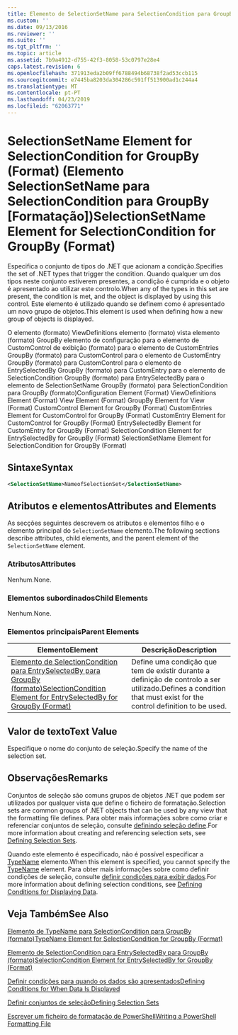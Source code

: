 ```yaml
---
title: Elemento de SelectionSetName para SelectionCondition para GroupBy (formato) | Documentos da Microsoft
ms.custom: ''
ms.date: 09/13/2016
ms.reviewer: ''
ms.suite: ''
ms.tgt_pltfrm: ''
ms.topic: article
ms.assetid: 7b9a4912-d755-42f3-8058-53c0797e28e4
caps.latest.revision: 6
ms.openlocfilehash: 371913eda2b09ff6788494b68738f2ad53ccb115
ms.sourcegitcommit: e7445ba8203da304286c591ff513900ad1c244a4
ms.translationtype: MT
ms.contentlocale: pt-PT
ms.lasthandoff: 04/23/2019
ms.locfileid: "62063771"
---
```

# <a name="selectionsetname-element-for-selectioncondition-for-groupby-format"></a><span data-ttu-id="86618-102">SelectionSetName Element for SelectionCondition for GroupBy (Format) (Elemento SelectionSetName para SelectionCondition para GroupBy [Formatação])</span><span class="sxs-lookup"><span data-stu-id="86618-102">SelectionSetName Element for SelectionCondition for GroupBy (Format)</span></span>

<span data-ttu-id="86618-103">Especifica o conjunto de tipos do .NET que acionam a condição.</span><span class="sxs-lookup"><span data-stu-id="86618-103">Specifies the set of .NET types that trigger the condition.</span></span> <span data-ttu-id="86618-104">Quando qualquer um dos tipos neste conjunto estiverem presentes, a condição é cumprida e o objeto é apresentado ao utilizar este controlo.</span><span class="sxs-lookup"><span data-stu-id="86618-104">When any of the types in this set are present, the condition is met, and the object is displayed by using this control.</span></span> <span data-ttu-id="86618-105">Este elemento é utilizado quando se definem como é apresentado um novo grupo de objetos.</span><span class="sxs-lookup"><span data-stu-id="86618-105">This element is used when defining how a new group of objects is displayed.</span></span>

<span data-ttu-id="86618-106">O elemento (formato) ViewDefinitions elemento (formato) vista elemento (formato) GroupBy elemento de configuração para o elemento de CustomControl de exibição (formato) para o elemento de CustomEntries GroupBy (formato) para CustomControl para o elemento de CustomEntry GroupBy (formato) para CustomControl para o elemento de EntrySelectedBy GroupBy (formato) para CustomEntry para o elemento de SelectionCondition GroupBy (formato) para EntrySelectedBy para o elemento de SelectionSetName GroupBy (formato) para SelectionCondition para GroupBy (formato)</span><span class="sxs-lookup"><span data-stu-id="86618-106">Configuration Element (Format) ViewDefinitions Element (Format) View Element (Format) GroupBy Element for View (Format) CustomControl Element for GroupBy (Format) CustomEntries Element for CustomControl for GroupBy (Format) CustomEntry Element for CustomControl for GroupBy (Format) EntrySelectedBy Element for CustomEntry for GroupBy (Format) SelectionCondition Element for EntrySelectedBy for GroupBy (Format) SelectionSetName Element for SelectionCondition for GroupBy (Format)</span></span>

## <a name="syntax"></a><span data-ttu-id="86618-107">Sintaxe</span><span class="sxs-lookup"><span data-stu-id="86618-107">Syntax</span></span>

```xml
<SelectionSetName>NameofSelectionSet</SelectionSetName>
```

## <a name="attributes-and-elements"></a><span data-ttu-id="86618-108">Atributos e elementos</span><span class="sxs-lookup"><span data-stu-id="86618-108">Attributes and Elements</span></span>

<span data-ttu-id="86618-109">As secções seguintes descrevem os atributos e elementos filho e o elemento principal do `SelectionSetName` elemento.</span><span class="sxs-lookup"><span data-stu-id="86618-109">The following sections describe attributes, child elements, and the parent element of the `SelectionSetName` element.</span></span>

### <a name="attributes"></a><span data-ttu-id="86618-110">Atributos</span><span class="sxs-lookup"><span data-stu-id="86618-110">Attributes</span></span>

<span data-ttu-id="86618-111">Nenhum.</span><span class="sxs-lookup"><span data-stu-id="86618-111">None.</span></span>

### <a name="child-elements"></a><span data-ttu-id="86618-112">Elementos subordinados</span><span class="sxs-lookup"><span data-stu-id="86618-112">Child Elements</span></span>

<span data-ttu-id="86618-113">Nenhum.</span><span class="sxs-lookup"><span data-stu-id="86618-113">None.</span></span>

### <a name="parent-elements"></a><span data-ttu-id="86618-114">Elementos principais</span><span class="sxs-lookup"><span data-stu-id="86618-114">Parent Elements</span></span>

|<span data-ttu-id="86618-115">Elemento</span><span class="sxs-lookup"><span data-stu-id="86618-115">Element</span></span>|<span data-ttu-id="86618-116">Descrição</span><span class="sxs-lookup"><span data-stu-id="86618-116">Description</span></span>|
|-------------|-----------------|
|[<span data-ttu-id="86618-117">Elemento de SelectionCondition para EntrySelectedBy para GroupBy (formato)</span><span class="sxs-lookup"><span data-stu-id="86618-117">SelectionCondition Element for EntrySelectedBy for GroupBy (Format)</span></span>](./selectioncondition-element-for-entryselectedby-for-groupby-format.md)|<span data-ttu-id="86618-118">Define uma condição que tem de existir durante a definição de controlo a ser utilizado.</span><span class="sxs-lookup"><span data-stu-id="86618-118">Defines a condition that must exist for the control definition to be used.</span></span>|

## <a name="text-value"></a><span data-ttu-id="86618-119">Valor de texto</span><span class="sxs-lookup"><span data-stu-id="86618-119">Text Value</span></span>

<span data-ttu-id="86618-120">Especifique o nome do conjunto de seleção.</span><span class="sxs-lookup"><span data-stu-id="86618-120">Specify the name of the selection set.</span></span>

## <a name="remarks"></a><span data-ttu-id="86618-121">Observações</span><span class="sxs-lookup"><span data-stu-id="86618-121">Remarks</span></span>

<span data-ttu-id="86618-122">Conjuntos de seleção são comuns grupos de objetos .NET que podem ser utilizados por qualquer vista que define o ficheiro de formatação.</span><span class="sxs-lookup"><span data-stu-id="86618-122">Selection sets are common groups of .NET objects that can be used by any view that the formatting file defines.</span></span> <span data-ttu-id="86618-123">Para obter mais informações sobre como criar e referenciar conjuntos de seleção, consulte [definindo seleção define](./defining-selection-sets.md).</span><span class="sxs-lookup"><span data-stu-id="86618-123">For more information about creating and referencing selection sets, see [Defining Selection Sets](./defining-selection-sets.md).</span></span>

<span data-ttu-id="86618-124">Quando este elemento é especificado, não é possível especificar a [TypeName](./typename-element-for-selectioncondition-for-groupby-format.md) elemento.</span><span class="sxs-lookup"><span data-stu-id="86618-124">When this element is specified, you cannot specify the [TypeName](./typename-element-for-selectioncondition-for-groupby-format.md) element.</span></span> <span data-ttu-id="86618-125">Para obter mais informações sobre como definir condições de seleção, consulte [definir condições para exibir dados](./defining-conditions-for-displaying-data.md).</span><span class="sxs-lookup"><span data-stu-id="86618-125">For more information about defining selection conditions, see [Defining Conditions for Displaying Data](./defining-conditions-for-displaying-data.md).</span></span>

## <a name="see-also"></a><span data-ttu-id="86618-126">Veja Também</span><span class="sxs-lookup"><span data-stu-id="86618-126">See Also</span></span>

[<span data-ttu-id="86618-127">Elemento de TypeName para SelectionCondition para GroupBy (formato)</span><span class="sxs-lookup"><span data-stu-id="86618-127">TypeName Element for SelectionCondition for GroupBy (Format)</span></span>](./typename-element-for-selectioncondition-for-groupby-format.md)

[<span data-ttu-id="86618-128">Elemento de SelectionCondition para EntrySelectedBy para GroupBy (formato)</span><span class="sxs-lookup"><span data-stu-id="86618-128">SelectionCondition Element for EntrySelectedBy for GroupBy (Format)</span></span>](./selectioncondition-element-for-entryselectedby-for-groupby-format.md)

[<span data-ttu-id="86618-129">Definir condições para quando os dados são apresentados</span><span class="sxs-lookup"><span data-stu-id="86618-129">Defining Conditions for When Data Is Displayed</span></span>](./defining-conditions-for-displaying-data.md)

[<span data-ttu-id="86618-130">Definir conjuntos de seleção</span><span class="sxs-lookup"><span data-stu-id="86618-130">Defining Selection Sets</span></span>](./defining-selection-sets.md)

[<span data-ttu-id="86618-131">Escrever um ficheiro de formatação de PowerShell</span><span class="sxs-lookup"><span data-stu-id="86618-131">Writing a PowerShell Formatting File</span></span>](./writing-a-powershell-formatting-file.md)
